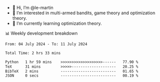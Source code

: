 - 👋 Hi, I’m @le-martin
- 👀 I’m interested in multi-armed bandits, game theory and optimization theory.
- 🌱 I’m currently learning optimization theory.
<!---- 💞️ I’m looking to collaborate on ...
- 📫 How to reach me ...-->

<!---
Tutorial for using WakaTime stats in GitHub profile: https://github.com/athul/waka-readme
-->

📊 Weekly development breakdown
<!--START_SECTION:waka-->

```txt
From: 04 July 2024 - To: 11 July 2024

Total Time: 2 hrs 33 mins

Python   1 hr 59 mins    >>>>>>>>>>>>>>>>>>>------   77.90 %
TeX      31 mins         >>>>>--------------------   20.25 %
BibTeX   2 mins          -------------------------   01.65 %
JSON     0 secs          -------------------------   00.19 %
```

<!--END_SECTION:waka-->

<!---
le-martin/le-martin is a ✨ special ✨ repository because its `README.md` (this file) appears on your GitHub profile.
You can click the Preview link to take a look at your changes.
--->
